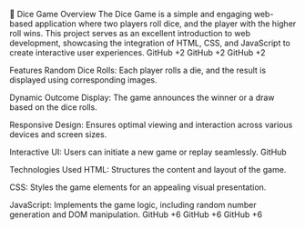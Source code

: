 🎲 Dice Game
Overview
The Dice Game is a simple and engaging web-based application where two players roll dice, and the player with the higher roll wins. This project serves as an excellent introduction to web development, showcasing the integration of HTML, CSS, and JavaScript to create interactive user experiences.
GitHub
+2
GitHub
+2
GitHub
+2

Features
Random Dice Rolls: Each player rolls a die, and the result is displayed using corresponding images.

Dynamic Outcome Display: The game announces the winner or a draw based on the dice rolls.

Responsive Design: Ensures optimal viewing and interaction across various devices and screen sizes.

Interactive UI: Users can initiate a new game or replay seamlessly.
GitHub

Technologies Used
HTML: Structures the content and layout of the game.

CSS: Styles the game elements for an appealing visual presentation.

JavaScript: Implements the game logic, including random number generation and DOM manipulation.
GitHub
+6
GitHub
+6
GitHub
+6
